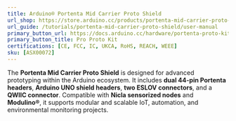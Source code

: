 ```yaml
---
title: Arduino® Portenta Mid Carrier Proto Shield
url_shop: https://store.arduino.cc/products/portenta-mid-carrier-proto-shield
url_guide: /tutorials/portenta-mid-carrier-proto-shield/user-manual
primary_button_url: https://docs.arduino.cc/hardware/portenta-proto-kit-me
primary_button_title: Pro Proto Kit
certifications: [CE, FCC, IC, UKCA, RoHS, REACH, WEEE]
sku: [ASX00072]
---
```


The **Portenta Mid Carrier Proto Shield** is designed for advanced prototyping within the Arduino ecosystem. It includes **dual 44-pin Portenta headers**, **Arduino UNO shield headers**, **two ESLOV connectors**, and a **QWIIC connector**. Compatible with **Nicla sensorized nodes** and **Modulino®**, it supports modular and scalable IoT, automation, and environmental monitoring projects.
